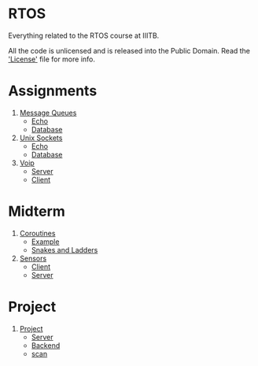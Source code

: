 # RTOS
Everything related to the RTOS course at IIITB.  

All the code is unlicensed and is released into the Public Domain. Read the ['License'](./LICENSE) file for more info.

# Assignments
1. [Message Queues](./assignments/1/)
	- [Echo](./assignments/1/echo)
	- [Database](./assignments/1/databaseServer)
2. [Unix Sockets](./assignments/2/)
	- [Echo](./assignments/2/echoServer)
	- [Database](./assignments/2/databaseServer)
3. [Voip](./assignments/3/)
	- [Server](./assignments/3/server.c)
	- [Client](./assignments/3/client.c)
	
# Midterm
1. [Coroutines](./midterm/openbook/)
	- [Example](./midterm/openbook/example.c)
	- [Snakes and Ladders](./midterm/openbook/snl.c)
2. [Sensors](./midterm/takehome)
	- [Client](./midterm/takehome/src/client.c)
	- [Server](./midterm/takehome/src/server.c)

# Project
1. [Project](./project/)
	- [Server](./project/server.py)
	- [Backend](./project/backend.py)
	- [scan](./project/wifiscan)